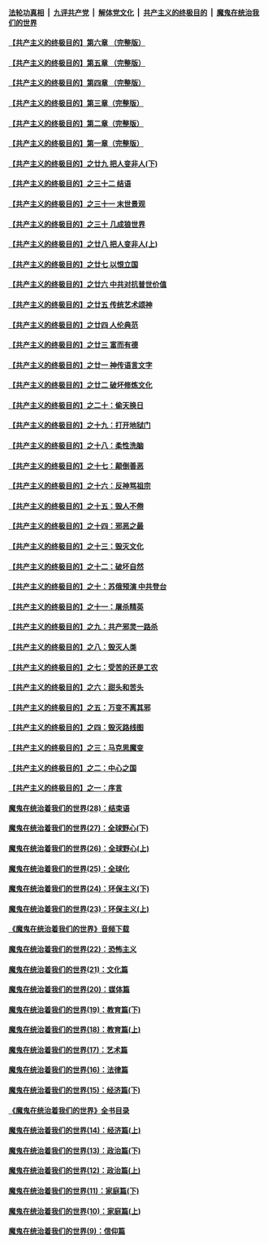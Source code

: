 

####  [法轮功真相](../../../../basic/blob/master/README.md?t=07071202) &nbsp;|&nbsp; [九评共产党](../../../../9ping.md/blob/master/README.md?t=07071202) &nbsp;|&nbsp; [解体党文化](../../../../jtdwh.md/blob/master/README.md?t=07071202)  &nbsp;|&nbsp; [共产主义的终极目的](../../../../gczydzjmd.md/blob/master/README.md?t=07071202) &nbsp;|&nbsp; [魔鬼在统治我们的世界](../../../../mgztzwmdsj.md/blob/master/README.md?t=07071202) 

#### [【共产主义的终极目的】第六章 （完整版）](../pages/nsc422/n11428913.md?t=07071202) 

#### [【共产主义的终极目的】第五章 （完整版）](../pages/nsc422/n11428912.md?t=07071202) 

#### [【共产主义的终极目的】第四章 （完整版）](../pages/nsc422/n11428907.md?t=07071202) 

#### [【共产主义的终极目的】第三章（完整版）](../pages/nsc422/n11428848.md?t=07071202) 

#### [【共产主义的终极目的】第二章（完整版）](../pages/nsc422/n11428831.md?t=07071202) 

#### [【共产主义的终极目的】第一章（完整版）](../pages/nsc422/n11417651.md?t=07071202) 

#### [【共产主义的终极目的】之廿九 把人变非人(下)](../pages/nsc422/n11344140.md?t=07071202) 

#### [【共产主义的终极目的】之三十二 结语](../pages/nsc422/n11360535.md?t=07071202) 

#### [【共产主义的终极目的】之三十一 末世景观](../pages/nsc422/n11351129.md?t=07071202) 

#### [【共产主义的终极目的】之三十 几成狼世界](../pages/nsc422/n11348280.md?t=07071202) 

#### [【共产主义的终极目的】之廿八 把人变非人(上)](../pages/nsc422/n11340492.md?t=07071202) 

#### [【共产主义的终极目的】之廿七 以恨立国](../pages/nsc422/n11336944.md?t=07071202) 

#### [【共产主义的终极目的】之廿六 中共对抗普世价值](../pages/nsc422/n11324785.md?t=07071202) 

#### [【共产主义的终极目的】之廿五 传统艺术颂神](../pages/nsc422/n11296396.md?t=07071202) 

#### [【共产主义的终极目的】之廿四 人伦典范](../pages/nsc422/n11296397.md?t=07071202) 

#### [【共产主义的终极目的】之廿三 富而有德](../pages/nsc422/n11283598.md?t=07071202) 

#### [【共产主义的终极目的】之廿一 神传语言文字](../pages/nsc422/n11263265.md?t=07071202) 

#### [【共产主义的终极目的】之廿二 破坏修炼文化](../pages/nsc422/n11245728.md?t=07071202) 

#### [【共产主义的终极目的】之二十：偷天换日](../pages/nsc422/n11238846.md?t=07071202) 

#### [【共产主义的终极目的】之十九：打开地狱门](../pages/nsc422/n11206376.md?t=07071202) 

#### [【共产主义的终极目的】之十八：柔性洗脑](../pages/nsc422/n11199994.md?t=07071202) 

#### [【共产主义的终极目的】之十七：颠倒善恶](../pages/nsc422/n11179782.md?t=07071202) 

#### [【共产主义的终极目的】之十六：反神骂祖宗](../pages/nsc422/n11166798.md?t=07071202) 

#### [【共产主义的终极目的】之十五：毁人不倦](../pages/nsc422/n11166792.md?t=07071202) 

#### [【共产主义的终极目的】之十四：邪恶之最](../pages/nsc422/n11150249.md?t=07071202) 

#### [【共产主义的终极目的】之十三：毁灭文化](../pages/nsc422/n11135227.md?t=07071202) 

#### [【共产主义的终极目的】之十二：破坏自然](../pages/nsc422/n11135214.md?t=07071202) 

#### [【共产主义的终极目的】之十：苏俄预演 中共登台](../pages/nsc422/n11118424.md?t=07071202) 

#### [【共产主义的终极目的】之十一：屠杀精英](../pages/nsc422/n11118442.md?t=07071202) 

#### [【共产主义的终极目的】之九：共产邪灵一路杀](../pages/nsc422/n11114139.md?t=07071202) 

#### [【共产主义的终极目的】之八：毁灭人类](../pages/nsc422/n11108503.md?t=07071202) 

#### [【共产主义的终极目的】之七：受苦的还是工农](../pages/nsc422/n11101809.md?t=07071202) 

#### [【共产主义的终极目的】之六：甜头和苦头](../pages/nsc422/n11096971.md?t=07071202) 

#### [【共产主义的终极目的】之五：万变不离其邪](../pages/nsc422/n11091285.md?t=07071202) 

#### [【共产主义的终极目的】之四：毁灭路线图](../pages/nsc422/n11086284.md?t=07071202) 

#### [【共产主义的终极目的】之三：马克思魔变](../pages/nsc422/n11061941.md?t=07071202) 

#### [【共产主义的终极目的】之二：中心之国](../pages/nsc422/n11047728.md?t=07071202) 

#### [【共产主义的终极目的】之一：序言](../pages/nsc422/n11086077.md?t=07071202) 

#### [魔鬼在统治着我们的世界(28)：结束语](../pages/nsc422/n10936246.md?t=07071202) 

#### [魔鬼在统治着我们的世界(27)：全球野心(下)](../pages/nsc422/n10928319.md?t=07071202) 

#### [魔鬼在统治着我们的世界(26)：全球野心(上)](../pages/nsc422/n10900318.md?t=07071202) 

#### [魔鬼在统治着我们的世界(25)：全球化](../pages/nsc422/n10788205.md?t=07071202) 

#### [魔鬼在统治着我们的世界(24)：环保主义(下)](../pages/nsc422/n10695307.md?t=07071202) 

#### [魔鬼在统治着我们的世界(23)：环保主义(上)](../pages/nsc422/n10688613.md?t=07071202) 

#### [《魔鬼在统治着我们的世界》音频下载](../pages/nsc422/n10635553.md?t=07071202) 

#### [魔鬼在统治着我们的世界(22)：恐怖主义](../pages/nsc422/n10614727.md?t=07071202) 

#### [魔鬼在统治着我们的世界(21)：文化篇](../pages/nsc422/n10597706.md?t=07071202) 

#### [魔鬼在统治着我们的世界(20)：媒体篇](../pages/nsc422/n10586579.md?t=07071202) 

#### [魔鬼在统治着我们的世界(19)：教育篇(下)](../pages/nsc422/n10564808.md?t=07071202) 

#### [魔鬼在统治着我们的世界(18)：教育篇(上)](../pages/nsc422/n10526970.md?t=07071202) 

#### [魔鬼在统治着我们的世界(17)：艺术篇](../pages/nsc422/n10499093.md?t=07071202) 

#### [魔鬼在统治着我们的世界(16)：法律篇](../pages/nsc422/n10485969.md?t=07071202) 

#### [魔鬼在统治着我们的世界(15)：经济篇(下)](../pages/nsc422/n10469975.md?t=07071202) 

#### [《魔鬼在统治着我们的世界》全书目录](../pages/nsc422/n10464261.md?t=07071202) 

#### [魔鬼在统治着我们的世界(14)：经济篇(上)](../pages/nsc422/n10457370.md?t=07071202) 

#### [魔鬼在统治着我们的世界(13)：政治篇(下)](../pages/nsc422/n10448270.md?t=07071202) 

#### [魔鬼在统治着我们的世界(12)：政治篇(上)](../pages/nsc422/n10444576.md?t=07071202) 

#### [魔鬼在统治着我们的世界(11)：家庭篇(下)](../pages/nsc422/n10440961.md?t=07071202) 

#### [魔鬼在统治着我们的世界(10)：家庭篇(上)](../pages/nsc422/n10435448.md?t=07071202) 

#### [魔鬼在统治着我们的世界(9)：信仰篇](../pages/nsc422/n10432159.md?t=07071202) 

